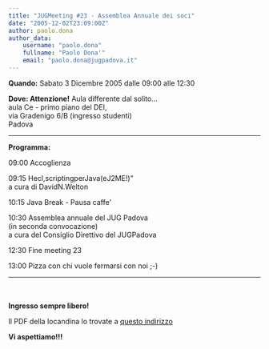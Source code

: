 ```yaml
---
title: "JUGMeeting #23 - Assemblea Annuale dei soci"
date: "2005-12-02T23:09:00Z"
author: paolo.dona
author_data:
    username: "paolo.dona"
    fullname: "Paolo Dona'"
    email: "paolo.dona@jugpadova.it"
---
```


**Quando:** Sabato 3 Dicembre 2005 dalle 09:00 alle 12:30

**Dove: Attenzione!** Aula differente dal solito...\
aula Ce - primo piano del DEI,\
via Gradenigo 6/B (ingresso studenti)\
Padova

  ---------------- ----------------------------------------------
  **Programma:**   

  09:00            Accoglienza

  09:15            Hecl,scriptingperJava(eJ2ME!)\"\
                   a cura di DavidN.Welton

  10:15            Java Break - Pausa caffe'

  10:30            Assemblea annuale del JUG Padova\
                   (in seconda convocazione)\
                   a cura del Consiglio Direttivo del JUGPadova

  12:30            Fine meeting 23

  13:00            Pizza con chi vuole fermarsi con noi ;-)
  ---------------- ----------------------------------------------

<br />\
**Ingresso sempre libero!**

Il PDF della locandina lo trovate a [questo
indirizzo](http://www.dei.unipd.it/~ieeesb/JUG_Vol/JUGmeeting23.pdf)

**Vi aspettiamo!!!**
